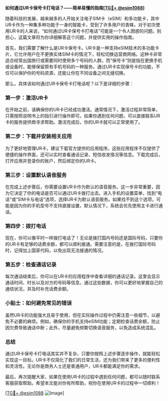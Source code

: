 **如何通过UR卡保号卡打电话？——简单易懂的指南[[TG💪+ @esim1088](https://t.me/s/esim1088)]**

随着科技的发展，越来越多的人开始关注电子SIM卡（eSIM）和多功能卡，其中UR卡作为一种集多种功能于一身的智能卡，受到了许多用户的青睐。对于初次使用UR卡的人来说，“如何通过UR卡保号卡打电话”可能是一个令人困惑的问题。别担心，这篇文章将为你详细解答这个问题，并提供实用的操作指南。

首先，我们需要了解什么是UR卡保号卡。UR卡是一种支持eSIM技术的多功能卡片，它允许用户在不更换实体SIM卡的情况下，轻松切换运营商网络。这种卡非常适合经常出国旅行或需要同时使用多个号码的人群。而“保号卡”则是指在更换手机或设备时，能够保留原有手机号码的一种服务。通过UR卡实现保号卡的功能，不仅可以保护你的号码资源，还能让你在不同设备之间无缝切换。

那么，具体该如何通过UR卡保号卡打电话呢？以下是详细的步骤：

### 第一步：激活UR卡

在开始之前，请确保你的UR卡已经成功激活。通常情况下，激活过程非常简单，只需按照说明书上的指引进行操作即可。如果你遇到任何问题，可以直接联系UR卡的服务提供商寻求帮助。激活完成后，你的UR卡就可以正常使用了。

### 第二步：下载并安装相关应用

为了更好地管理UR卡，建议下载官方提供的应用程序。这些应用程序不仅提供了便捷的操作界面，还可以实时查看通话记录、短信收发情况等信息。下载完成后，打开应用并登录你的账户，然后绑定你的UR卡。

### 第三步：设置默认语音服务

在完成上述步骤后，你需要设置UR卡作为默认的语音服务。这一步非常重要，因为它决定了你的电话是否可以通过UR卡拨打出去。进入手机的设置菜单，找到“电话”或“SIM卡与电话”选项，选择UR卡为默认语音服务。如果找不到这个选项，可能是因为你的手机型号不支持直接设置，默认情况下，系统会优先使用主卡进行通话。

### 第四步：拨打电话

现在，你可以像平时一样拨打电话了！无论是拨打国内号码还是国际号码，只要你的UR卡有足够的话费余额，都可以顺利接通。需要注意的是，在拨打国际号码时，记得加上国家代码，以免出现无法接通的情况。

### 第五步：检查通话记录

每次通话结束后，你可以在UR卡的应用程序中查看详细的通话记录。这里会显示通话时间、时长以及对方的号码等信息。通过这些数据，你可以更好地掌握自己的通信状况，并及时补充话费余额。

### 小贴士：如何避免常见的错误

虽然UR卡的功能强大且易于使用，但在实际操作过程中仍需注意一些细节，以避免不必要的麻烦。例如，确保你的手机支持eSIM功能；定期检查话费余额，防止因欠费导致通话中断；此外，尽量避免频繁切换语音服务，以免造成系统混乱。

### 总结

通过UR卡保号卡打电话其实并不复杂，只要你按照上述步骤逐步操作，就能轻松实现这一目标。UR卡不仅简化了我们的日常生活，还为我们带来了更多的便利性和灵活性。无论你是商务人士还是普通用户，UR卡都能满足你的需求。

最后，再次提醒大家，如果在使用UR卡的过程中遇到任何问题，都可以随时联系客服获取帮助。希望本文能对你有所帮助，祝你在使用UR卡的过程中一切顺利！

[[TG💪+ @esim1088](https://t.me/s/esim1088) ![Image](https://i.postimg.cc/4NQfJmqS/Snipaste-2025-05-13-00-14-12.png)]